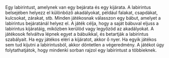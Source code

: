 Egy labirintust, amelynek van egy bejárata és egy kijárata. A labirintus belsejében helyezz el különböző akadályokat, például falakat, csapdákat, kulcsokat, zárakat, stb. Minden játékosnak válasszon egy bábut, amelyet a labirintus bejáratánál helyez el. A játék célja, hogy a saját bábuval eljuss a labirintus kijáratáig, miközben kerülöd vagy legyőzöd az akadályokat. A játékosok felváltva lépnek egyet a bábuikkal, és betartják a labirintus szabályait. Ha egy játékos eléri a kijáratot, akkor ő nyer. Ha egyik játékos sem tud kijutni a labirintusból, akkor döntetlen a végeredmény. A játékot úgy folytathatjátok, hogy mindenki sorban rajzol egy labirintust a többieknek.

